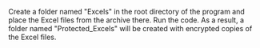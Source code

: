 Create a folder named "Excels" in the root directory of the program and place the Excel files from the archive there.
Run the code.
As a result, a folder named "Protected_Excels" will be created with encrypted copies of the Excel files.
